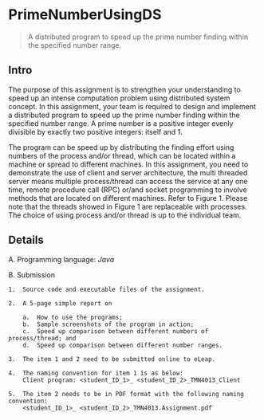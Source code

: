 # PrimeNumberUsingDS

> A distributed program to speed up the prime number finding within the specified number range.

## Intro
The purpose of this assignment is to strengthen your understanding to speed up an intense computation problem using distributed system concept.  In this assignment, your team is required to design and implement a distributed program to speed up the prime number finding within the specified number range.  A prime number is a positive integer evenly divisible by exactly two positive integers:  itself and 1.

The program can be speed up by distributing the finding effort using numbers of the process and/or thread, which can be located within a machine or spread to different machines. In this assignment, you need to demonstrate the use of client and server architecture, the multi threaded server means multiple process/thread can access the service at any one time, remote procedure call (RPC) or/and socket programming to involve methods that are located on different machines. Refer to Figure 1.
Please note that the threads showed in Figure 1 are replaceable with processes.  The choice of using process and/or thread is up to the individual team.   

## Details
A.	Programming language: *Java*

B.	Submission

	1.	Source code and executable files of the assignment.

	2.	A 5-page simple report on 

		a.	How to use the programs;
		b.	Sample screenshots of the program in action;
		c.	Speed up comparison between different numbers of process/thread; and
		d.	Speed up comparison between different number ranges.

	3.	The item 1 and 2 need to be submitted online to eLeap.  

	4.	The naming convention for item 1 is as below:
		Client program: <student_ID_1>_ <student_ID_2>_TMN4013_Client

	5.	The item 2 needs to be in PDF format with the following naming convention:
		<student_ID_1>_ <student_ID_2>_TMN4013.Assignment.pdf